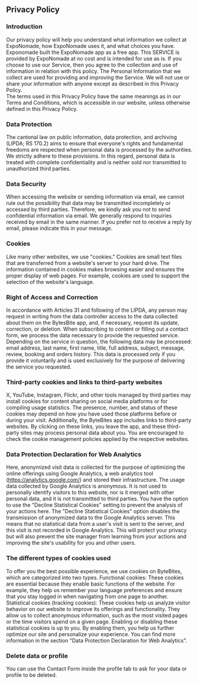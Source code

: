 Privacy Policy  
----------------

### Introduction  
Our privacy policy will help you understand what information we collect at ExpoNomade, how ExpoNomade uses it, and what choices you have.
Exponomade built the ExpoNomade app as a free app. This SERVICE is provided by ExpoNomade at no cost and is intended for use as is.
If you choose to use our Service, then you agree to the collection and use of information in  relation with this policy. The Personal Information that we collect are used for providing and improving the Service. We will not use or share your information with anyone except as described in this Privacy Policy.  
The terms used in this Privacy Policy have the same meanings as in our Terms and Conditions, which is accessible in our website, unless otherwise  defined in this Privacy Policy.

### Data Protection
The cantonal law on public information, data protection, and archiving (LIPDA; RS 170.2) aims to ensure that everyone's rights and fundamental freedoms are respected when personal data is processed by the authorities. We strictly adhere to these provisions. In this regard, personal data is treated with complete confidentiality and is neither sold nor transmitted to unauthorized third parties.

### Data Security
When accessing the website or sending information via email, we cannot rule out the possibility that data may be transmitted incompletely or accessed by third parties. Therefore, we kindly ask you not to send confidential information via email. We generally respond to inquiries received by email in the same manner. If you prefer not to receive a reply by email, please indicate this in your message.

### Cookies
Like many other websites, we use "cookies." Cookies are small text files that are transferred from a website's server to your hard drive. The information contained in cookies makes browsing easier and ensures the proper display of web pages. For example, cookies are used to support the selection of the website's language.

### Right of Access and Correction
In accordance with Articles 31 and following of the LIPDA, any person may request in writing from the data controller access to the data collected about them on the BytesBite app, and, if necessary, request its update, correction, or deletion. When subscribing to content or filling out a contact form, we process the data necessary to provide the requested service. Depending on the service in question, the following data may be processed: email address, last name, first name, title, full address, subject, message, review, booking and orders history. This data is processed only if you provide it voluntarily and is used exclusively for the purpose of delivering the service you requested.

### Third-party cookies and links to third-party websites
X, YouTube, Instagram, Flickr, and other tools managed by third parties may install cookies for content sharing on social media platforms or for compiling usage statistics. The presence, number, and status of these cookies may depend on how you have used those platforms before or during your visit. Additionally, the ByteBites app includes links to third-party websites. By clicking on these links, you leave the app, and these third-party sites may process personal data about you. You are encouraged to check the cookie management policies applied by the respective websites.

### Data Protection Declaration for Web Analytics
Here, anonymized visit data is collected for the purpose of optimizing the online offerings using Google Analytics, a web analytics tool (https://analytics.google.com/) and stored their infrastructure. The usage data collected by Google Analytics is anonymous. It is not used to personally identify visitors to this website, nor is it merged with other personal data, and it is not transmitted to third parties. You have the option to use the "Decline Statistical Cookies" setting to prevent the analysis of your actions here. The "Decline Statistical Cookies" option disables the transmission of anonymized data to the Google Analytics server. This means that no statistical data from a user's visit is sent to the server, and this visit is not recorded in Google Analytics. This will protect your privacy but will also prevent the site manager from learning from your actions and improving the site's usability for you and other users.

### The different types of cookies used
To offer you the best possible experience, we use cookies on ByteBites, which are categorized into two types. Functional cookies: These cookies are essential because they enable basic functions of the website. For example, they help us remember your language preferences and ensure that you stay logged in when navigating from one page to another. Statistical cookies (tracking cookies): These cookies help us analyze visitor behavior on our website to improve its offerings and functionality. They allow us to collect anonymous information, such as the most visited pages or the time visitors spend on a given page. Enabling or disabling these statistical cookies is up to you. By enabling them, you help us further optimize our site and personalize your experience. You can find more information in the section "Data Protection Declaration for Web Analytics".

### Delete data or profile
You can use the Contact Form inside the profile tab to ask for your data or profile to be deleted.
